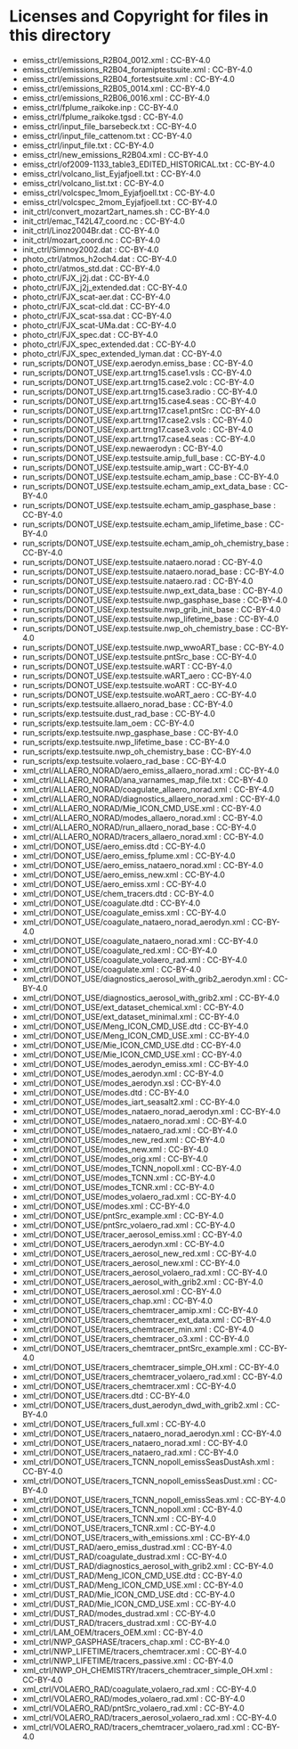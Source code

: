 # Licenses and Copyright for files in this directory
- emiss_ctrl/emissions_R2B04_0012.xml : CC-BY-4.0
- emiss_ctrl/emissions_R2B04_foramiptestsuite.xml : CC-BY-4.0
- emiss_ctrl/emissions_R2B04_fortestsuite.xml : CC-BY-4.0
- emiss_ctrl/emissions_R2B05_0014.xml : CC-BY-4.0
- emiss_ctrl/emissions_R2B06_0016.xml : CC-BY-4.0
- emiss_ctrl/fplume_raikoke.inp : CC-BY-4.0
- emiss_ctrl/fplume_raikoke.tgsd : CC-BY-4.0
- emiss_ctrl/input_file_barsebeck.txt : CC-BY-4.0
- emiss_ctrl/input_file_cattenom.txt : CC-BY-4.0
- emiss_ctrl/input_file.txt : CC-BY-4.0
- emiss_ctrl/new_emissions_R2B04.xml : CC-BY-4.0
- emiss_ctrl/of2009-1133_table3_EDITED_HISTORICAL.txt : CC-BY-4.0
- emiss_ctrl/volcano_list_Eyjafjoell.txt : CC-BY-4.0
- emiss_ctrl/volcano_list.txt : CC-BY-4.0
- emiss_ctrl/volcspec_1mom_Eyjafjoell.txt : CC-BY-4.0
- emiss_ctrl/volcspec_2mom_Eyjafjoell.txt : CC-BY-4.0
- init_ctrl/convert_mozart2art_names.sh : CC-BY-4.0
- init_ctrl/emac_T42L47_coord.nc : CC-BY-4.0
- init_ctrl/Linoz2004Br.dat : CC-BY-4.0
- init_ctrl/mozart_coord.nc : CC-BY-4.0
- init_ctrl/Simnoy2002.dat : CC-BY-4.0
- photo_ctrl/atmos_h2och4.dat : CC-BY-4.0
- photo_ctrl/atmos_std.dat : CC-BY-4.0
- photo_ctrl/FJX_j2j.dat : CC-BY-4.0
- photo_ctrl/FJX_j2j_extended.dat : CC-BY-4.0
- photo_ctrl/FJX_scat-aer.dat : CC-BY-4.0
- photo_ctrl/FJX_scat-cld.dat : CC-BY-4.0
- photo_ctrl/FJX_scat-ssa.dat : CC-BY-4.0
- photo_ctrl/FJX_scat-UMa.dat : CC-BY-4.0
- photo_ctrl/FJX_spec.dat : CC-BY-4.0
- photo_ctrl/FJX_spec_extended.dat : CC-BY-4.0
- photo_ctrl/FJX_spec_extended_lyman.dat : CC-BY-4.0
- run_scripts/DONOT_USE/exp.aerodyn.emiss_base : CC-BY-4.0
- run_scripts/DONOT_USE/exp.art.trng15.case1.vsls : CC-BY-4.0
- run_scripts/DONOT_USE/exp.art.trng15.case2.volc : CC-BY-4.0
- run_scripts/DONOT_USE/exp.art.trng15.case3.radio : CC-BY-4.0
- run_scripts/DONOT_USE/exp.art.trng15.case4.seas : CC-BY-4.0
- run_scripts/DONOT_USE/exp.art.trng17.case1.pntSrc : CC-BY-4.0
- run_scripts/DONOT_USE/exp.art.trng17.case2.vsls : CC-BY-4.0
- run_scripts/DONOT_USE/exp.art.trng17.case3.volc : CC-BY-4.0
- run_scripts/DONOT_USE/exp.art.trng17.case4.seas : CC-BY-4.0
- run_scripts/DONOT_USE/exp.newaerodyn : CC-BY-4.0
- run_scripts/DONOT_USE/exp.testsuite.amip_full_base : CC-BY-4.0
- run_scripts/DONOT_USE/exp.testsuite.amip_wart : CC-BY-4.0
- run_scripts/DONOT_USE/exp.testsuite.echam_amip_base : CC-BY-4.0
- run_scripts/DONOT_USE/exp.testsuite.echam_amip_ext_data_base : CC-BY-4.0
- run_scripts/DONOT_USE/exp.testsuite.echam_amip_gasphase_base : CC-BY-4.0
- run_scripts/DONOT_USE/exp.testsuite.echam_amip_lifetime_base : CC-BY-4.0
- run_scripts/DONOT_USE/exp.testsuite.echam_amip_oh_chemistry_base : CC-BY-4.0
- run_scripts/DONOT_USE/exp.testsuite.nataero.norad : CC-BY-4.0
- run_scripts/DONOT_USE/exp.testsuite.nataero.norad_base : CC-BY-4.0
- run_scripts/DONOT_USE/exp.testsuite.nataero.rad : CC-BY-4.0
- run_scripts/DONOT_USE/exp.testsuite.nwp_ext_data_base : CC-BY-4.0
- run_scripts/DONOT_USE/exp.testsuite.nwp_gasphase_base : CC-BY-4.0
- run_scripts/DONOT_USE/exp.testsuite.nwp_grib_init_base : CC-BY-4.0
- run_scripts/DONOT_USE/exp.testsuite.nwp_lifetime_base : CC-BY-4.0
- run_scripts/DONOT_USE/exp.testsuite.nwp_oh_chemistry_base : CC-BY-4.0
- run_scripts/DONOT_USE/exp.testsuite.nwp_wwoART_base : CC-BY-4.0
- run_scripts/DONOT_USE/exp.testsuite.pntSrc_base : CC-BY-4.0
- run_scripts/DONOT_USE/exp.testsuite.wART : CC-BY-4.0
- run_scripts/DONOT_USE/exp.testsuite.wART_aero : CC-BY-4.0
- run_scripts/DONOT_USE/exp.testsuite.woART : CC-BY-4.0
- run_scripts/DONOT_USE/exp.testsuite.woART_aero : CC-BY-4.0
- run_scripts/exp.testsuite.allaero_norad_base : CC-BY-4.0
- run_scripts/exp.testsuite.dust_rad_base : CC-BY-4.0
- run_scripts/exp.testsuite.lam_oem : CC-BY-4.0
- run_scripts/exp.testsuite.nwp_gasphase_base : CC-BY-4.0
- run_scripts/exp.testsuite.nwp_lifetime_base : CC-BY-4.0
- run_scripts/exp.testsuite.nwp_oh_chemistry_base : CC-BY-4.0
- run_scripts/exp.testsuite.volaero_rad_base : CC-BY-4.0
- xml_ctrl/ALLAERO_NORAD/aero_emiss_allaero_norad.xml : CC-BY-4.0
- xml_ctrl/ALLAERO_NORAD/ana_varnames_map_file.txt : CC-BY-4.0
- xml_ctrl/ALLAERO_NORAD/coagulate_allaero_norad.xml : CC-BY-4.0
- xml_ctrl/ALLAERO_NORAD/diagnostics_allaero_norad.xml : CC-BY-4.0
- xml_ctrl/ALLAERO_NORAD/Mie_ICON_CMD_USE.xml : CC-BY-4.0
- xml_ctrl/ALLAERO_NORAD/modes_allaero_norad.xml : CC-BY-4.0
- xml_ctrl/ALLAERO_NORAD/run_allaero_norad_base : CC-BY-4.0
- xml_ctrl/ALLAERO_NORAD/tracers_allaero_norad.xml : CC-BY-4.0
- xml_ctrl/DONOT_USE/aero_emiss.dtd : CC-BY-4.0
- xml_ctrl/DONOT_USE/aero_emiss_fplume.xml : CC-BY-4.0
- xml_ctrl/DONOT_USE/aero_emiss_nataero_norad.xml : CC-BY-4.0
- xml_ctrl/DONOT_USE/aero_emiss_new.xml : CC-BY-4.0
- xml_ctrl/DONOT_USE/aero_emiss.xml : CC-BY-4.0
- xml_ctrl/DONOT_USE/chem_tracers.dtd : CC-BY-4.0
- xml_ctrl/DONOT_USE/coagulate.dtd : CC-BY-4.0
- xml_ctrl/DONOT_USE/coagulate_emiss.xml : CC-BY-4.0
- xml_ctrl/DONOT_USE/coagulate_nataero_norad_aerodyn.xml : CC-BY-4.0
- xml_ctrl/DONOT_USE/coagulate_nataero_norad.xml : CC-BY-4.0
- xml_ctrl/DONOT_USE/coagulate_red.xml : CC-BY-4.0
- xml_ctrl/DONOT_USE/coagulate_volaero_rad.xml : CC-BY-4.0
- xml_ctrl/DONOT_USE/coagulate.xml : CC-BY-4.0
- xml_ctrl/DONOT_USE/diagnostics_aerosol_with_grib2_aerodyn.xml : CC-BY-4.0
- xml_ctrl/DONOT_USE/diagnostics_aerosol_with_grib2.xml : CC-BY-4.0
- xml_ctrl/DONOT_USE/ext_dataset_chemical.xml : CC-BY-4.0
- xml_ctrl/DONOT_USE/ext_dataset_minimal.xml : CC-BY-4.0
- xml_ctrl/DONOT_USE/Meng_ICON_CMD_USE.dtd : CC-BY-4.0
- xml_ctrl/DONOT_USE/Meng_ICON_CMD_USE.xml : CC-BY-4.0
- xml_ctrl/DONOT_USE/Mie_ICON_CMD_USE.dtd : CC-BY-4.0
- xml_ctrl/DONOT_USE/Mie_ICON_CMD_USE.xml : CC-BY-4.0
- xml_ctrl/DONOT_USE/modes_aerodyn_emiss.xml : CC-BY-4.0
- xml_ctrl/DONOT_USE/modes_aerodyn.xml : CC-BY-4.0
- xml_ctrl/DONOT_USE/modes_aerodyn.xsl : CC-BY-4.0
- xml_ctrl/DONOT_USE/modes.dtd : CC-BY-4.0
- xml_ctrl/DONOT_USE/modes_iart_seasalt2.xml : CC-BY-4.0
- xml_ctrl/DONOT_USE/modes_nataero_norad_aerodyn.xml : CC-BY-4.0
- xml_ctrl/DONOT_USE/modes_nataero_norad.xml : CC-BY-4.0
- xml_ctrl/DONOT_USE/modes_nataero_rad.xml : CC-BY-4.0
- xml_ctrl/DONOT_USE/modes_new_red.xml : CC-BY-4.0
- xml_ctrl/DONOT_USE/modes_new.xml : CC-BY-4.0
- xml_ctrl/DONOT_USE/modes_orig.xml : CC-BY-4.0
- xml_ctrl/DONOT_USE/modes_TCNN_nopoll.xml : CC-BY-4.0
- xml_ctrl/DONOT_USE/modes_TCNN.xml : CC-BY-4.0
- xml_ctrl/DONOT_USE/modes_TCNR.xml : CC-BY-4.0
- xml_ctrl/DONOT_USE/modes_volaero_rad.xml : CC-BY-4.0
- xml_ctrl/DONOT_USE/modes.xml : CC-BY-4.0
- xml_ctrl/DONOT_USE/pntSrc_example.xml : CC-BY-4.0
- xml_ctrl/DONOT_USE/pntSrc_volaero_rad.xml : CC-BY-4.0
- xml_ctrl/DONOT_USE/tracer_aerosol_emiss.xml : CC-BY-4.0
- xml_ctrl/DONOT_USE/tracers_aerodyn.xml : CC-BY-4.0
- xml_ctrl/DONOT_USE/tracers_aerosol_new_red.xml : CC-BY-4.0
- xml_ctrl/DONOT_USE/tracers_aerosol_new.xml : CC-BY-4.0
- xml_ctrl/DONOT_USE/tracers_aerosol_volaero_rad.xml : CC-BY-4.0
- xml_ctrl/DONOT_USE/tracers_aerosol_with_grib2.xml : CC-BY-4.0
- xml_ctrl/DONOT_USE/tracers_aerosol.xml : CC-BY-4.0
- xml_ctrl/DONOT_USE/tracers_chap.xml : CC-BY-4.0
- xml_ctrl/DONOT_USE/tracers_chemtracer_amip.xml : CC-BY-4.0
- xml_ctrl/DONOT_USE/tracers_chemtracer_ext_data.xml : CC-BY-4.0
- xml_ctrl/DONOT_USE/tracers_chemtracer_min.xml : CC-BY-4.0
- xml_ctrl/DONOT_USE/tracers_chemtracer_o3.xml : CC-BY-4.0
- xml_ctrl/DONOT_USE/tracers_chemtracer_pntSrc_example.xml : CC-BY-4.0
- xml_ctrl/DONOT_USE/tracers_chemtracer_simple_OH.xml : CC-BY-4.0
- xml_ctrl/DONOT_USE/tracers_chemtracer_volaero_rad.xml : CC-BY-4.0
- xml_ctrl/DONOT_USE/tracers_chemtracer.xml : CC-BY-4.0
- xml_ctrl/DONOT_USE/tracers.dtd : CC-BY-4.0
- xml_ctrl/DONOT_USE/tracers_dust_aerodyn_dwd_with_grib2.xml : CC-BY-4.0
- xml_ctrl/DONOT_USE/tracers_full.xml : CC-BY-4.0
- xml_ctrl/DONOT_USE/tracers_nataero_norad_aerodyn.xml : CC-BY-4.0
- xml_ctrl/DONOT_USE/tracers_nataero_norad.xml : CC-BY-4.0
- xml_ctrl/DONOT_USE/tracers_nataero_rad.xml : CC-BY-4.0
- xml_ctrl/DONOT_USE/tracers_TCNN_nopoll_emissSeasDustAsh.xml : CC-BY-4.0
- xml_ctrl/DONOT_USE/tracers_TCNN_nopoll_emissSeasDust.xml : CC-BY-4.0
- xml_ctrl/DONOT_USE/tracers_TCNN_nopoll_emissSeas.xml : CC-BY-4.0
- xml_ctrl/DONOT_USE/tracers_TCNN_nopoll.xml : CC-BY-4.0
- xml_ctrl/DONOT_USE/tracers_TCNN.xml : CC-BY-4.0
- xml_ctrl/DONOT_USE/tracers_TCNR.xml : CC-BY-4.0
- xml_ctrl/DONOT_USE/tracers_with_emissions.xml : CC-BY-4.0
- xml_ctrl/DUST_RAD/aero_emiss_dustrad.xml : CC-BY-4.0
- xml_ctrl/DUST_RAD/coagulate_dustrad.xml : CC-BY-4.0
- xml_ctrl/DUST_RAD/diagnostics_aerosol_with_grib2.xml : CC-BY-4.0
- xml_ctrl/DUST_RAD/Meng_ICON_CMD_USE.dtd : CC-BY-4.0
- xml_ctrl/DUST_RAD/Meng_ICON_CMD_USE.xml : CC-BY-4.0
- xml_ctrl/DUST_RAD/Mie_ICON_CMD_USE.dtd : CC-BY-4.0
- xml_ctrl/DUST_RAD/Mie_ICON_CMD_USE.xml : CC-BY-4.0
- xml_ctrl/DUST_RAD/modes_dustrad.xml : CC-BY-4.0
- xml_ctrl/DUST_RAD/tracers_dustrad.xml : CC-BY-4.0
- xml_ctrl/LAM_OEM/tracers_OEM.xml : CC-BY-4.0
- xml_ctrl/NWP_GASPHASE/tracers_chap.xml : CC-BY-4.0
- xml_ctrl/NWP_LIFETIME/tracers_chemtracer.xml : CC-BY-4.0
- xml_ctrl/NWP_LIFETIME/tracers_passive.xml : CC-BY-4.0
- xml_ctrl/NWP_OH_CHEMISTRY/tracers_chemtracer_simple_OH.xml : CC-BY-4.0
- xml_ctrl/VOLAERO_RAD/coagulate_volaero_rad.xml : CC-BY-4.0
- xml_ctrl/VOLAERO_RAD/modes_volaero_rad.xml : CC-BY-4.0
- xml_ctrl/VOLAERO_RAD/pntSrc_volaero_rad.xml : CC-BY-4.0
- xml_ctrl/VOLAERO_RAD/tracers_aerosol_volaero_rad.xml : CC-BY-4.0
- xml_ctrl/VOLAERO_RAD/tracers_chemtracer_volaero_rad.xml : CC-BY-4.0
